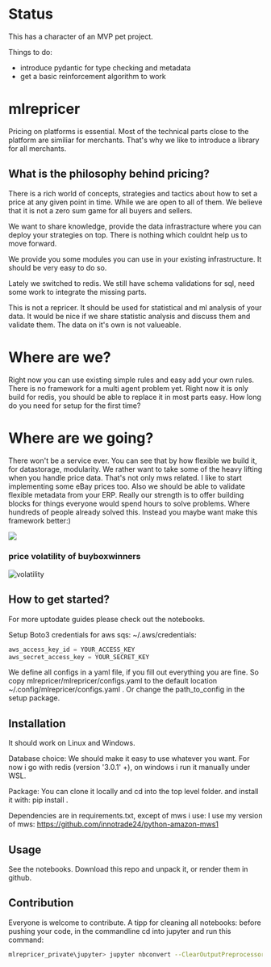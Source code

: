 # Status

This has a character of an MVP pet project.

Things to do:
- introduce pydantic for type checking and metadata
- get a basic reinforcement algorithm to work

# mlrepricer

Pricing on platforms is essential. Most of the technical parts close to the platform are similiar for merchants.
That's why we like to introduce a library for all merchants.

## What is the philosophy behind pricing?
There is a rich world of concepts, strategies and tactics about how to set a price at any given point in time.
While we are open to all of them. We believe that it is not a zero sum game for all buyers and sellers.

We want to share knowledge, provide the data infrastracture where you can deploy your strategies on top.
There is nothing which couldnt help us to move forward.


We provide you some modules you can use in your existing infrastructure.
It should be very easy to do so.

Lately we switched to redis.
We still have schema validations for sql, need some work to integrate the missing parts.

This is not a repricer. It should be used for statistical and ml analysis of your data.
It would be nice if we share statistic analysis and discuss them and validate them.
The data on it's own is not valueable.

# Where are we?
Right now you can use existing simple rules and easy add your own rules.
There is no framework for a multi agent problem yet.
Right now it is only build for redis, you should be able to replace it in most parts easy.
How long do you need for setup for the first time?

# Where are we going?
There won't be a service ever. You can see that by how flexible we build it, for datastorage, modularity.
We rather want to take some of the heavy lifting when you handle price data.
That's not only mws related. I like to start implementing some eBay prices too.
Also we should be able to validate flexible metadata from your ERP.
Really our strength is to offer building blocks for things everyone would spend hours to solve problems.
Where hundreds of people already solved this.
Instead you maybe want make this framework better:)

![](https://innotrade24.com/index.php/s/f8y4opak4BKes3J/preview)

### price volatility of buyboxwinners

![volatility](https://innotrade24.com/index.php/s/RR9WWwGgFJGXjTL/preview)

## How to get started?
For more uptodate guides please check out the notebooks.

Setup Boto3 credentials for aws sqs:
~/.aws/credentials:
```python
aws_access_key_id = YOUR_ACCESS_KEY
aws_secret_access_key = YOUR_SECRET_KEY
```

We define all configs in a yaml file, if you fill out everything you are fine.
So copy mlrepricer/mlrepricer/configs.yaml to the default location ~/.config/mlrepricer/configs.yaml .
Or change the path_to_config in the setup package.

## Installation
It should work on Linux and Windows.

Database choice: We should make it easy to use whatever you want.
For now i go with redis (version '3.0.1' +), on windows i run it manually under WSL.

Package:
You can clone it locally and cd into the top level folder.
and install it with: pip install .

Dependencies are in requirements.txt, except of mws i use:
I use my version of mws: https://github.com/innotrade24/python-amazon-mws1

## Usage
See the notebooks. Download this repo and unpack it, or render them in github.

## Contribution
Everyone is welcome to contribute.
A tipp for cleaning all notebooks: before pushing your code, in the commandline cd into jupyter and run this command:
```bash
mlrepricer_private\jupyter> jupyter nbconvert --ClearOutputPreprocessor.enabled=True --inplace **.ipynb
```

